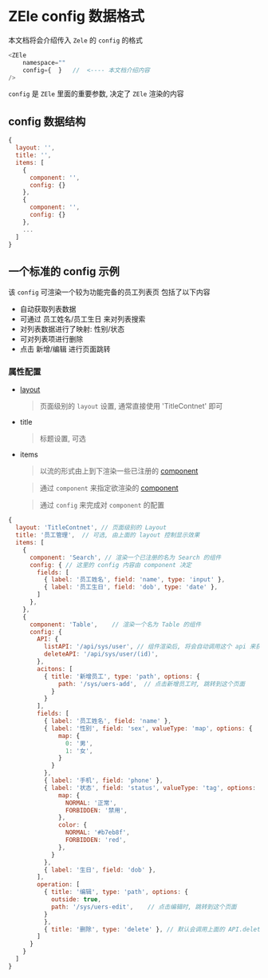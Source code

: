 # ZEle config 数据格式

本文档将会介绍传入 `Zele` 的 `config` 的格式

```javascript
<ZEle
    namespace=""
    config={  }   //  <---- 本文档介绍内容
/>
```

`config` 是 `ZEle` 里面的重要参数, 决定了 `ZEle` 渲染的内容

## config 数据结构

```javascript
{
  layout: '',
  title: '',
  items: [
    {
      component: '',
      config: {}
    },
    {
      component: '',
      config: {}
    },
    ...
  ]
}
```

## 一个标准的 config 示例

该 `config` 可渲染一个较为功能完备的员工列表页 包括了以下内容

- 自动获取列表数据
- 可通过 员工姓名/员工生日 来对列表搜索
- 对列表数据进行了映射: 性别/状态
- 可对列表项进行删除
- 点击 新增/编辑 进行页面跳转

### 属性配置

- [layout](/ZEleconfig/layout)

  > 页面级别的 `layout` 设置, 通常直接使用 'TitleContnet' 即可

- title

  > 标题设置, 可选

- items

  > 以流的形式由上到下渲染一些已注册的 [component](/ZEleconfig/component)

  > 通过 `component` 来指定欲渲染的 [component](/ZEleconfig/component)

  > 通过 `config` 来完成对 `component` 的配置

```javascript
{
  layout: 'TitleContnet', // 页面级别的 Layout
  title: '员工管理',  // 可选, 由上面的 layout 控制显示效果
  items: [
    {
      component: 'Search', // 渲染一个已注册的名为 Search 的组件
      config: { // 这里的 config 内容由 component 决定
        fields: [
          { label: '员工姓名', field: 'name', type: 'input' },
          { label: '员工生日', field: 'dob', type: 'date' },
        ]
      },
    },
    {
      component: 'Table',    // 渲染一个名为 Table 的组件
      config: {
        API: {
          listAPI: '/api/sys/user', // 组件渲染后, 将会自动调用这个 api 来获取列表数据
          deleteAPI: '/api/sys/user/(id)',
        },
        acitons: [
          { title: '新增员工', type: 'path', options: {
              path: '/sys/uers-add',  // 点击新增员工时, 跳转到这个页面
            }
          }
        ],
        fields: [
          { label: '员工姓名', field: 'name' },
          { label: '性别', field: 'sex', valueType: 'map', options: {
              map: {
                0: '男',
                1: '女',
              }
            }
          },
          { label: '手机', field: 'phone' },
          { label: '状态', field: 'status', valueType: 'tag', options: {
              map: {
                NORMAL: '正常',
                FORBIDDEN: '禁用',
              },
              color: {
                NORMAL: '#b7eb8f',
                FORBIDDEN: 'red',
              },
            } 
          },
          { label: '生日', field: 'dob' },
        ],
        operation: [
          { title: '编辑', type: 'path', options: {
            outside: true,
            path: '/sys/uers-edit',    // 点击编辑时, 跳转到这个页面
          }
          },
          { title: '删除', type: 'delete' }, // 默认会调用上面的 API.deleteAPI
        ]
      }
    }
  ]
}
```
